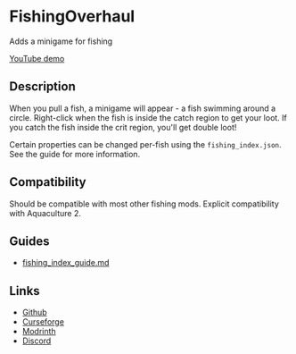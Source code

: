 # FishingOverhaul

Adds a minigame for fishing

[YouTube demo](https://youtu.be/kmW6xKJcovk)

## Description

When you pull a fish, a minigame will appear - a fish swimming around a circle. 
Right-click when the fish is inside the catch region to get your loot. 
If you catch the fish inside the crit region, you'll get double loot!

Certain properties can be changed per-fish using the `fishing_index.json`. 
See the guide for more information.

## Compatibility

Should be compatible with most other fishing mods. Explicit compatibility with Aquaculture 2.

## Guides

- [fishing_index_guide.md](https://github.com/pitbox46/FishingOverhaul/blob/master/fishing_index_guide.md)

## Links

- [Github](https://github.com/pitbox46/FishingOverhaul)
- [Curseforge](https://www.curseforge.com/minecraft/mc-mods/fishing-overhaul)
- [Modrinth](https://modrinth.com/mod/fishingoverhaul)
- [Discord](https://discord.gg/cZbRsXGXZt)
